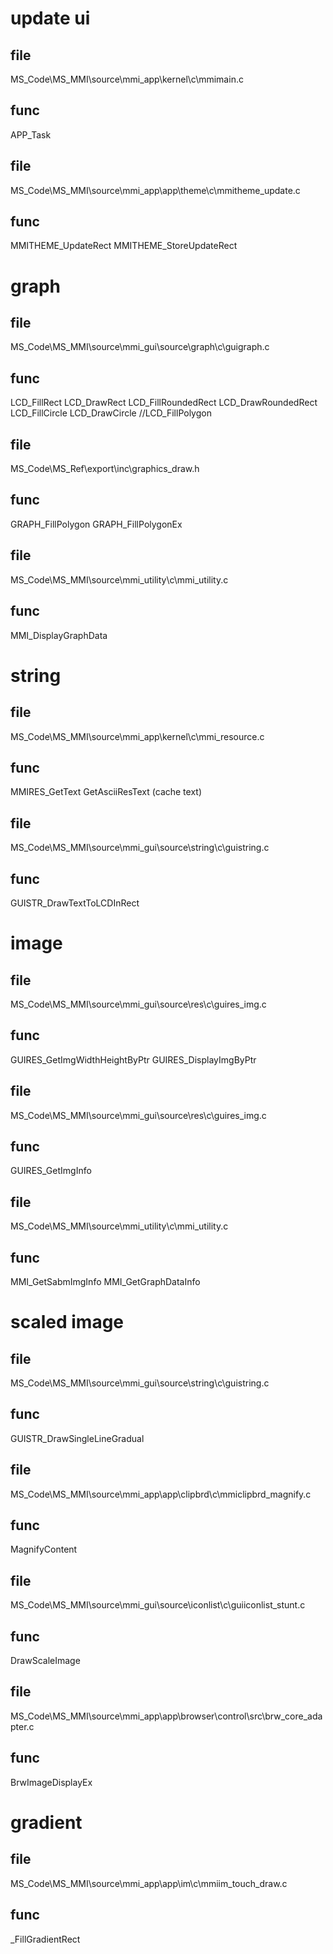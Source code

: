# update ui

## file
MS_Code\MS_MMI\source\mmi_app\kernel\c\mmimain.c
## func
APP_Task

## file
MS_Code\MS_MMI\source\mmi_app\app\theme\c\mmitheme_update.c
## func
MMITHEME_UpdateRect
MMITHEME_StoreUpdateRect

# graph

## file
MS_Code\MS_MMI\source\mmi_gui\source\graph\c\guigraph.c
## func
LCD_FillRect
LCD_DrawRect
LCD_FillRoundedRect
LCD_DrawRoundedRect
LCD_FillCircle
LCD_DrawCircle
//LCD_FillPolygon

## file
MS_Code\MS_Ref\export\inc\graphics_draw.h
## func
GRAPH_FillPolygon
GRAPH_FillPolygonEx

## file
MS_Code\MS_MMI\source\mmi_utility\c\mmi_utility.c
## func
MMI_DisplayGraphData

# string

## file
MS_Code\MS_MMI\source\mmi_app\kernel\c\mmi_resource.c
## func
MMIRES_GetText
GetAsciiResText (cache text)

## file
MS_Code\MS_MMI\source\mmi_gui\source\string\c\guistring.c
## func
GUISTR_DrawTextToLCDInRect

# image

## file
MS_Code\MS_MMI\source\mmi_gui\source\res\c\guires_img.c
## func
GUIRES_GetImgWidthHeightByPtr
GUIRES_DisplayImgByPtr

## file
MS_Code\MS_MMI\source\mmi_gui\source\res\c\guires_img.c
## func
GUIRES_GetImgInfo

## file
MS_Code\MS_MMI\source\mmi_utility\c\mmi_utility.c
## func
MMI_GetSabmImgInfo
MMI_GetGraphDataInfo

# scaled image

## file
MS_Code\MS_MMI\source\mmi_gui\source\string\c\guistring.c
## func
GUISTR_DrawSingleLineGradual

## file
MS_Code\MS_MMI\source\mmi_app\app\clipbrd\c\mmiclipbrd_magnify.c
## func
MagnifyContent

## file
MS_Code\MS_MMI\source\mmi_gui\source\iconlist\c\guiiconlist_stunt.c
## func
DrawScaleImage

## file
MS_Code\MS_MMI\source\mmi_app\app\browser\control\src\brw_core_adapter.c
## func
BrwImageDisplayEx

# gradient

## file
MS_Code\MS_MMI\source\mmi_app\app\im\c\mmiim_touch_draw.c
## func
_FillGradientRect
